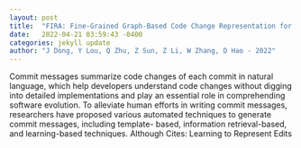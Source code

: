 ```yaml
---
layout: post
title:  "FIRA: Fine-Grained Graph-Based Code Change Representation for Automated Commit Message Generation"
date:   2022-04-21 03:59:43 -0400
categories: jekyll update
author: "J Dong, Y Lou, Q Zhu, Z Sun, Z Li, W Zhang, D Hao - 2022"
---
```

Commit messages summarize code changes of each commit in natural language, which help developers understand code changes without digging into detailed implementations and play an essential role in comprehending software evolution. To alleviate human efforts in writing commit messages, researchers have proposed various automated techniques to generate commit messages, including template- based, information retrieval-based, and learning-based techniques. Although Cites: Learning to Represent Edits